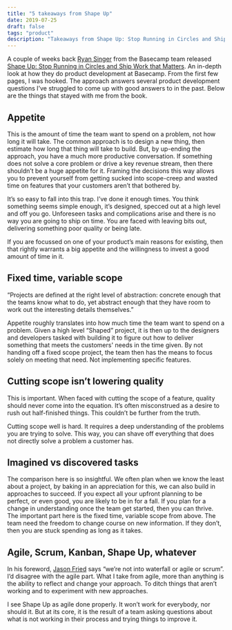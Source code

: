 ```yaml
---
title: "5 takeaways from Shape Up"
date: 2019-07-25
draft: false
tags: "product"
description: "Takeaways from Shape Up: Stop Running in Circles and Ship Work that Matters, by Ryan Singer"
---
```


A couple of weeks back [Ryan Singer](https://twitter.com/rjs/) from the Basecamp team released [Shape Up: Stop Running in Circles and Ship Work that Matters](https://basecamp.com/shapeup). An in-depth look at how they do product development at Basecamp. From the first few pages, I was hooked. The approach answers several product development questions I’ve struggled to come up with good answers to in the past. Below are the things that stayed with me from the book.

## Appetite

This is the amount of time the team want to spend on a problem, not how long it will take. The common approach is to design a new thing, then estimate how long that thing will take to build. But, by up-ending the approach, you have a much more productive conversation. If something does not solve a core problem or drive a key revenue stream, then there shouldn’t be a huge appetite for it. Framing the decisions this way allows you to prevent yourself from getting sucked into scope-creep and wasted time on features that your customers aren’t that bothered by.

It’s so easy to fall into this trap. I’ve done it enough times. You think something seems simple enough, it’s designed, specced out at a high level and off you go. Unforeseen tasks and complications arise and there is no way you are going to ship on time. You are faced with leaving bits out, delivering something poor quality or being late.

If you are focussed on one of your product’s main reasons for existing, then that rightly warrants a big appetite and the willingness to invest a good amount of time in it.

## Fixed time, variable scope

“Projects are defined at the right level of abstraction: concrete enough that the teams know what to do, yet abstract enough that they have room to work out the interesting details themselves.”

Appetite roughly translates into how much time the team want to spend on a problem. Given a high level “Shaped” project, it is then up to the designers and developers tasked with building it to figure out how to deliver something that meets the customers' needs in the time given. By not handing off a fixed scope project, the team then has the means to focus solely on meeting that need. Not implementing specific features.

## Cutting scope isn’t lowering quality

This is important. When faced with cutting the scope of a feature, quality should never come into the equation. It’s often misconstrued as a desire to rush out half-finished things. This couldn’t be further from the truth.

Cutting scope well is hard. It requires a deep understanding of the problems you are trying to solve. This way, you can shave off everything that does not directly solve a problem a customer has.

## Imagined vs discovered tasks

The comparison here is so insightful. We often plan when we know the least about a project, by baking in an appreciation for this, we can also build in approaches to succeed. If you expect all your upfront planning to be perfect, or even good, you are likely to be in for a fall. If you plan for a change in understanding once the team get started, then you can thrive. The important part here is the fixed time, variable scope from above. The team need the freedom to change course on new information. If they don’t, then you are stuck spending as long as it takes.

## Agile, Scrum, Kanban, Shape Up, whatever

In his foreword, [Jason Fried](https://twitter.com/jasonfried) says “we’re not into waterfall or agile or scrum”. I’d disagree with the agile part. What I take from agile, more than anything is the ability to reflect and change your approach. To ditch things that aren’t working and to experiment with new approaches.

I see Shape Up as agile done properly. It won’t work for everybody, nor should it. But at its core, it is the result of a team asking questions about what is not working in their process and trying things to improve it.
